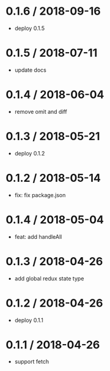 0.1.6 / 2018-09-16
==================

* deploy 0.1.5

0.1.5 / 2018-07-11
==================

* update docs

0.1.4 / 2018-06-04
==================

* remove omit and diff

0.1.3 / 2018-05-21
==================

* deploy 0.1.2

0.1.2 / 2018-05-14
==================

* fix: fix package.json

0.1.4 / 2018-05-04
==================

* feat: add handleAll

0.1.3 / 2018-04-26
==================

* add global redux state type

0.1.2 / 2018-04-26
==================

* deploy 0.1.1

0.1.1 / 2018-04-26
==================

* support fetch

